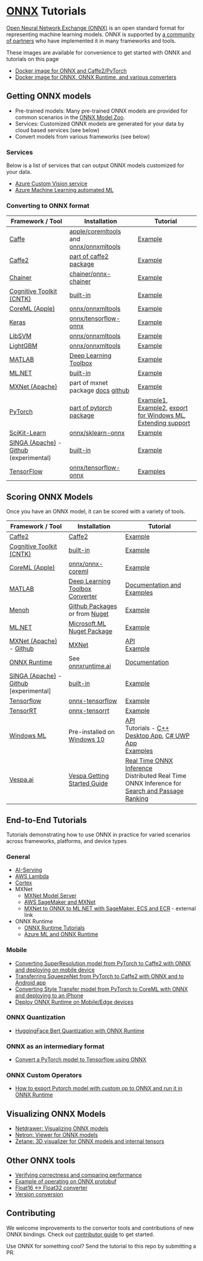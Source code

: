 <!--- SPDX-License-Identifier: Apache-2.0 -->

# [ONNX](https://github.com/onnx/onnx) Tutorials

[Open Neural Network Exchange (ONNX)](http://onnx.ai/) is an open standard format for representing machine learning models. ONNX is supported by [a community of partners](https://onnx.ai/supported-tools) who have implemented it in many frameworks and tools.

These images are available for convenience to get started with ONNX and tutorials on this page
  * [Docker image for ONNX and Caffe2/PyTorch](pytorch_caffe2_docker.md)
  * [Docker image for ONNX, ONNX Runtime, and various converters](https://github.com/onnx/onnx-docker/tree/master/onnx-ecosystem)


## Getting ONNX models

* Pre-trained models: Many pre-trained ONNX models are provided for common scenarios in the [ONNX Model Zoo](https://github.com/onnx/models).
* Services: Customized ONNX models are generated for your data by cloud based services (see below)
* Convert models from various frameworks (see below)

### Services
Below is a list of services that can output ONNX models customized for your data.
* [Azure Custom Vision service](https://docs.microsoft.com/en-us/azure/cognitive-services/Custom-Vision-Service/custom-vision-onnx-windows-ml)
* [Azure Machine Learning automated ML](https://docs.microsoft.com/en-us/azure/machine-learning/service/concept-automated-ml#use-with-onnx-in-c-apps)

### Converting to ONNX format
| Framework / Tool | Installation | Tutorial |
| --- | --- | --- |
| [Caffe](https://github.com/BVLC/caffe) | [apple/coremltools](https://github.com/apple/coremltools) and [onnx/onnxmltools](https://github.com/onnx/onnxmltools) | [Example](https://github.com/onnx/onnx-docker/blob/master/onnx-ecosystem/converter_scripts/caffe_coreml_onnx.ipynb) |
| [Caffe2](http://caffe2.ai) | [part of caffe2 package](https://github.com/pytorch/pytorch/tree/master/caffe2/python/onnx) | [Example](tutorials/Caffe2OnnxExport.ipynb) |
| [Chainer](https://chainer.org/) | [chainer/onnx-chainer](https://github.com/chainer/onnx-chainer) | [Example](tutorials/ChainerOnnxExport.ipynb) |
| [Cognitive Toolkit (CNTK)](https://www.microsoft.com/en-us/cognitive-toolkit/) | [built-in](https://docs.microsoft.com/en-us/cognitive-toolkit/setup-cntk-on-your-machine) | [Example](tutorials/CntkOnnxExport.ipynb) |
| [CoreML (Apple)](https://developer.apple.com/documentation/coreml) | [onnx/onnxmltools](https://github.com/onnx/onnxmltools) | [Example](https://github.com/onnx/onnx-docker/blob/master/onnx-ecosystem/converter_scripts/coreml_onnx.ipynb) |
| [Keras](https://github.com/keras-team/keras) | [onnx/tensorflow-onnx](https://github.com/onnx/tensorflow-onnx) | [Example](https://github.com/onnx/tensorflow-onnx/blob/master/tutorials/keras-resnet50.ipynb) | n/a |
| [LibSVM](https://github.com/cjlin1/libsvm) | [onnx/onnxmltools](https://github.com/onnx/onnxmltools) | [Example](https://github.com/onnx/onnx-docker/blob/master/onnx-ecosystem/converter_scripts/libsvm_onnx.ipynb) | n/a |
| [LightGBM](https://github.com/Microsoft/LightGBM) | [onnx/onnxmltools](https://github.com/onnx/onnxmltools) | [Example](https://github.com/onnx/onnx-docker/blob/master/onnx-ecosystem/converter_scripts/lightgbm_onnx.ipynb) | n/a |
| [MATLAB](https://www.mathworks.com/) | [Deep Learning Toolbox](https://www.mathworks.com/matlabcentral/fileexchange/67296) | [Example](https://www.mathworks.com/help/deeplearning/ref/exportonnxnetwork.html) |
| [ML.NET](https://github.com/dotnet/machinelearning/) | [built-in](https://www.nuget.org/packages/Microsoft.ML/) | [Example](https://github.com/dotnet/machinelearning/blob/master/test/Microsoft.ML.Tests/OnnxConversionTest.cs) |
| [MXNet (Apache)](http://mxnet.incubator.apache.org/) | part of mxnet package [docs](http://mxnet.incubator.apache.org/api/python/contrib/onnx.html) [github](https://github.com/apache/incubator-mxnet/tree/master/python/mxnet/contrib/onnx) | [Example](tutorials/MXNetONNXExport.ipynb) |
| [PyTorch](http://pytorch.org/) | [part of pytorch package](http://pytorch.org/docs/master/onnx.html) | [Example1](https://pytorch.org/tutorials/advanced/super_resolution_with_onnxruntime.html), [Example2](tutorials/PytorchOnnxExport.ipynb), [export for Windows ML](tutorials/ExportModelFromPyTorchForWinML.md), [Extending support](tutorials/PytorchAddExportSupport.md) |
| [SciKit-Learn](http://scikit-learn.org/) | [onnx/sklearn-onnx](https://github.com/onnx/sklearn-onnx) | [Example](http://onnx.ai/sklearn-onnx/index.html) | n/a |
| [SINGA (Apache)](http://singa.apache.org/) - [Github](https://github.com/apache/incubator-singa/blob/master/python/singa/sonnx.py) (experimental) | [built-in](https://github.com/apache/incubator-singa/blob/master/doc/en/docs/installation.md) | [Example](https://github.com/apache/incubator-singa/tree/master/examples/onnx) |
| [TensorFlow](https://www.tensorflow.org/) | [onnx/tensorflow-onnx](https://github.com/onnx/tensorflow-onnx) | [Examples](https://github.com/onnx/tutorials/blob/master/tutorials/TensorflowToOnnx-1.ipynb) |


## Scoring ONNX Models
Once you have an ONNX model, it can be scored with a variety of tools.

| Framework / Tool | Installation | Tutorial |
| --- | --- | --- |
| [Caffe2](http://caffe2.ai) | [Caffe2](https://github.com/pytorch/pytorch/tree/master/caffe2/python/onnx) | [Example](tutorials/OnnxCaffe2Import.ipynb) |
| [Cognitive Toolkit (CNTK)](https://www.microsoft.com/en-us/cognitive-toolkit/) | [built-in](https://docs.microsoft.com/en-us/cognitive-toolkit/setup-cntk-on-your-machine) | [Example](tutorials/OnnxCntkImport.ipynb)|
| [CoreML (Apple)](https://developer.apple.com/documentation/coreml) | [onnx/onnx-coreml](https://github.com/onnx/onnx-coreml) | [Example](tutorials/OnnxCoremlImport.ipynb)|
| [MATLAB](https://www.mathworks.com/) | [Deep Learning Toolbox Converter](https://www.mathworks.com/matlabcentral/fileexchange/67296) | [Documentation and Examples](https://www.mathworks.com/help/deeplearning/ref/importonnxnetwork.html) |
| [Menoh](https://github.com/pfnet-research/menoh) | [Github Packages](https://github.com/pfnet-research/menoh/releases) or from [Nuget](https://www.nuget.org/packages/Menoh/) | [Example](tutorials/OnnxMenohHaskellImport.ipynb) |
| [ML.NET](https://github.com/dotnet/machinelearning/) | [Microsoft.ML Nuget Package](https://www.nuget.org/packages/Microsoft.ML/) | [Example](https://github.com/dotnet/machinelearning/blob/master/test/Microsoft.ML.OnnxTransformerTest/OnnxTransformTests.cs) |
| [MXNet (Apache)](http://mxnet.incubator.apache.org/) - [Github](https://github.com/apache/incubator-mxnet/tree/master/python/mxnet/contrib/onnx) | [MXNet](http://mxnet.incubator.apache.org/versions/master/install/index.html?platform=Linux&language=Python&processor=CPU) |  [API](http://mxnet.incubator.apache.org/api/python/contrib/onnx.html)<br>[Example](tutorials/OnnxMxnetImport.ipynb) |
[ONNX Runtime](https://github.com/microsoft/onnxruntime) | See [onnxruntime.ai](https://onnxruntime.ai)| [Documentation](https://onnxruntime.ai/docs/) |
| [SINGA (Apache)](http://singa.apache.org/) - [Github](https://github.com/apache/incubator-singa/blob/master/python/singa/sonnx.py) [experimental]| [built-in](https://github.com/apache/incubator-singa/blob/master/doc/en/docs/installation.md) | [Example](https://github.com/apache/incubator-singa/tree/master/examples/onnx) |
| [Tensorflow](https://www.tensorflow.org/) | [onnx-tensorflow](https://github.com/onnx/onnx-tensorflow) | [Example](tutorials/OnnxTensorflowImport.ipynb)|
| [TensorRT](https://developer.nvidia.com/tensorrt) | [onnx-tensorrt](https://github.com/onnx/onnx-tensorrt) | [Example](https://github.com/onnx/onnx-tensorrt/blob/master/README.md) |
| [Windows ML](https://docs.microsoft.com/en-us/windows/ai/windows-ml) | Pre-installed on [Windows 10](https://docs.microsoft.com/en-us/windows/ai/release-notes) | [API](https://docs.microsoft.com/en-us/windows/ai/api-reference)<br>Tutorials - [C++ Desktop App](https://docs.microsoft.com/en-us/windows/ai/get-started-desktop), [C# UWP App](https://docs.microsoft.com/en-us/windows/ai/get-started-uwp)<br> [Examples](https://docs.microsoft.com/en-us/windows/ai/tools-and-samples) |
| [Vespa.ai](https://vespa.ai) | [Vespa Getting Started Guide](https://docs.vespa.ai/en/getting-started.html) | [Real Time ONNX Inference](https://github.com/vespa-engine/sample-apps/tree/master/model-evaluation)<br>Distributed Real Time ONNX Inference for [Search and Passage Ranking](https://github.com/vespa-engine/sample-apps/blob/master/msmarco-ranking/passage-ranking.md)|


## End-to-End Tutorials
Tutorials demonstrating how to use ONNX in practice for varied scenarios across frameworks, platforms, and device types

### General
  * [AI-Serving](https://github.com/autodeployai/ai-serving/blob/master/examples/AIServingMnistOnnxModel.ipynb)
  * [AWS Lambda](https://machinelearnings.co/serving-pytorch-models-on-aws-lambda-with-caffe2-onnx-7b096806cfac)
  * [Cortex](https://towardsdatascience.com/how-to-deploy-onnx-models-in-production-60bd6abfd3ae)
  * MXNet
    * [MXNet Model Server](tutorials/ONNXMXNetServer.ipynb)
    * [AWS SageMaker and MXNet](https://github.com/awslabs/amazon-sagemaker-examples/blob/master/sagemaker-python-sdk/mxnet_onnx_eia/mxnet_onnx_eia.ipynb)
    * [MXNet to ONNX to ML.NET with SageMaker, ECS and ECR](https://cosminsanda.com/posts/mxnet-to-onnx-to-ml.net-with-sagemaker-ecs-and-ecr/) - external link
* ONNX Runtime
  * [ONNX Runtime Tutorials](https://onnxruntime.ai/docs/tutorials/)
  * [Azure ML and ONNX Runtime](https://github.com/Azure/MachineLearningNotebooks/tree/master/how-to-use-azureml/deployment/onnx)


### Mobile
  * [Converting SuperResolution model from PyTorch to Caffe2 with ONNX and deploying on mobile device](tutorials/PytorchCaffe2SuperResolution.ipynb)
  * [Transferring SqueezeNet from PyTorch to Caffe2 with ONNX and to Android app](tutorials/PytorchCaffe2MobileSqueezeNet.ipynb)
  * [Converting Style Transfer model from PyTorch to CoreML with ONNX and deploying to an iPhone](https://github.com/onnx/tutorials/tree/master/examples/CoreML/ONNXLive)
  * [Deploy ONNX Runtime on Mobile/Edge devices](https://onnxruntime.ai/docs/how-to/mobile/)



### ONNX Quantization
  * [HuggingFace Bert Quantization with ONNX Runtime](https://github.com/microsoft/onnxruntime-inference-examples/blob/main/quantization/notebooks/bert/Bert-GLUE_OnnxRuntime_quantization.ipynb)


### ONNX as an intermediary format
  * [Convert a PyTorch model to Tensorflow using ONNX](tutorials/PytorchTensorflowMnist.ipynb)

### ONNX Custom Operators
  * [How to export Pytorch model with custom op to ONNX and run it in ONNX Runtime](PyTorchCustomOperator/README.md)

## Visualizing ONNX Models

* [Netdrawer: Visualizing ONNX models](tutorials/VisualizingAModel.md)
* [Netron: Viewer for ONNX models](https://github.com/lutzroeder/Netron)
* [Zetane: 3D visualizer for ONNX models and internal tensors](https://github.com/zetane/viewer)

## Other ONNX tools

* [Verifying correctness and comparing performance](tutorials/CorrectnessVerificationAndPerformanceComparison.ipynb)
* [Example of operating on ONNX protobuf](https://github.com/onnx/onnx/blob/master/onnx/examples/Protobufs.ipynb)
* [Float16 <-> Float32 converter](https://github.com/onnx/onnx-docker/blob/master/onnx-ecosystem/converter_scripts/float32_float16_onnx.ipynb)
* [Version conversion](tutorials/VersionConversion.md)


## Contributing

We welcome improvements to the convertor tools and contributions of new ONNX bindings. Check out [contributor guide](https://github.com/onnx/onnx/blob/master/docs/CONTRIBUTING.md) to get started.

Use ONNX for something cool? Send the tutorial to this repo by submitting a PR.
